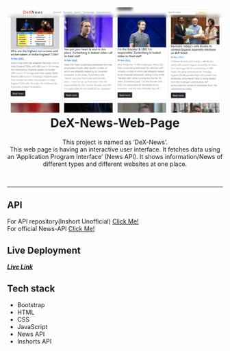 <h1 align="center"> <img src="images/img.png"> DeX-News-Web-Page  </h1>

 <p align="center">This project is named as ‘DeX-News’.<br> This web page is having an interactive user
interface. It fetches data using an ‘Application Program Interface’ (News API). It
shows information/News of different types and different websites at one place.
 </p>
 <br>

 ---

## API 

For API repository(Inshort Unofficial) [Click Me!](https://github.com/cyberboysumanjay/Inshorts-News-API) 
<br>
For official News-API [Click Me!](https://newsapi.org/)

## Live Deployment

**_[Live Link](https://deveshp007.github.io/DeX-News-Web-Page/)_**


## Tech stack

- Bootstrap
- HTML
- CSS
- JavaScript
- News API
- Inshorts API